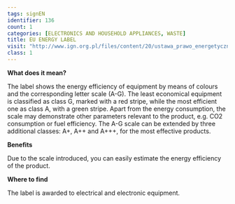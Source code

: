 ```yaml
---
tags: signEN
identifier: 136
count: 1
categories: [ELECTRONICS AND HOUSEHOLD APPLIANCES, WASTE]
title: EU ENERGY LABEL
visit: "http://www.ign.org.pl/files/content/20/ustawa_prawo_energetyczne.pdf"
class: 1
---
```

**What does it mean?**

The label shows the energy efficiency of equipment by means of colours and the corresponding letter scale (A-G). The least economical equipment is classified as class G, marked with a red stripe, while the most efficient one as class A, with a green stripe. Apart from the energy consumption, the scale may demonstrate other parameters relevant to the product, e.g. CO2 consumption or fuel efficiency. The A-G scale can be extended by three additional classes: A+, A++ and A+++, for the most effective products.

**Benefits**

Due to the scale introduced, you can easily estimate the energy efficiency of the product.

**Where to find**

The label is awarded to electrical and electronic equipment.
